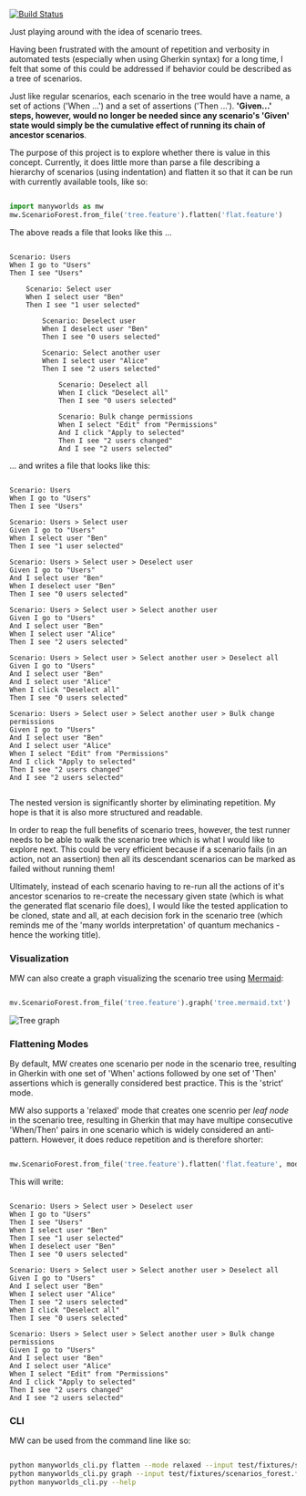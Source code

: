 [![Build Status](https://travis-ci.com/ingoweiss/manyworlds.svg?branch=master)](https://travis-ci.com/ingoweiss/manyworlds)

Just playing around with the idea of scenario trees.

Having been frustrated with the amount of repetition and verbosity in automated tests (especially when using Gherkin syntax) for a long time, I felt that some of this could be addressed if behavior could be described as a tree of scenarios.

Just like regular scenarios, each scenario in the tree would have a name, a set of actions ('When ...') and a set of assertions ('Then ...'). **'Given...' steps, however, would no longer be needed since any scenario's 'Given' state would simply be the cumulative effect of running its chain of ancestor scenarios**.

The purpose of this project is to explore whether there is value in this concept. Currently, it does little more than parse a file describing a hierarchy of scenarios (using indentation) and flatten it so that it can be run with currently available tools, like so:

```python

import manyworlds as mw
mw.ScenarioForest.from_file('tree.feature').flatten('flat.feature')

```

The above reads a file that looks like this ...

```Cucumber

Scenario: Users
When I go to "Users"
Then I see "Users"

    Scenario: Select user
    When I select user "Ben"
    Then I see "1 user selected"

        Scenario: Deselect user
        When I deselect user "Ben"
        Then I see "0 users selected"
    
        Scenario: Select another user
        When I select user "Alice"
        Then I see "2 users selected"
    
            Scenario: Deselect all
            When I click "Deselect all"
            Then I see "0 users selected"
        
            Scenario: Bulk change permissions
            When I select "Edit" from "Permissions"
            And I click "Apply to selected"
            Then I see "2 users changed"
            And I see "2 users selected"
```

... and writes a file that looks like this:

```Cucumber

Scenario: Users
When I go to "Users"
Then I see "Users"

Scenario: Users > Select user
Given I go to "Users"
When I select user "Ben"
Then I see "1 user selected"

Scenario: Users > Select user > Deselect user
Given I go to "Users"
And I select user "Ben"
When I deselect user "Ben"
Then I see "0 users selected"

Scenario: Users > Select user > Select another user
Given I go to "Users"
And I select user "Ben"
When I select user "Alice"
Then I see "2 users selected"

Scenario: Users > Select user > Select another user > Deselect all
Given I go to "Users"
And I select user "Ben"
And I select user "Alice"
When I click "Deselect all"
Then I see "0 users selected"

Scenario: Users > Select user > Select another user > Bulk change permissions
Given I go to "Users"
And I select user "Ben"
And I select user "Alice"
When I select "Edit" from "Permissions"
And I click "Apply to selected"
Then I see "2 users changed"
And I see "2 users selected"
    
```

The nested version is significantly shorter by eliminating repetition. My hope is that it is also more structured and readable. 

In order to reap the full benefits of scenario trees, however, the test runner needs to be able to walk the scenario tree which is what I would like to explore next. This could be very efficient because if a scenario fails (in an action, not an assertion) then all its descendant scenarios can be marked as failed without running them!

Ultimately, instead of each scenario having to re-run all the actions of it's ancestor scenarios to re-create the necessary given state (which is what the generated flat scenario file does), I would like the tested application to be cloned, state and all, at each decision fork in the scenario tree (which reminds me of the 'many worlds interpretation' of quantum mechanics - hence the working title).

### Visualization

MW can also create a graph visualizing the scenario tree using [Mermaid](https://mermaid-js.github.io/mermaid/#/):

```python

mv.ScenarioForest.from_file('tree.feature').graph('tree.mermaid.txt')

```
 
  ![Tree graph](https://mermaid.ink/img/eyJjb2RlIjoiZ3JhcGggVERcbjAoVXNlcnMpXG4wIC0tPiAzKFNlbGVjdCB1c2VyKVxuMyAtLT4gNihEZXNlbGVjdCB1c2VyKVxuMyAtLT4gOShTZWxlY3QgYW5vdGhlciB1c2VyKVxuOSAtLT4gMTIoRGVzZWxlY3QgYWxsKVxuOSAtLT4gMTUoQnVsayBjaGFuZ2UgcGVybWlzc2lvbnMpXG5cdCIsIm1lcm1haWQiOnsidGhlbWUiOiJkZWZhdWx0In0sInVwZGF0ZUVkaXRvciI6ZmFsc2V9 "Title")

### Flattening Modes

By default, MW creates one scenario per node in the scenario tree, resulting in Gherkin with one set of 'When' actions followed by one set of 'Then' assertions which is generally considered best practice. This is the 'strict' mode.

MW also supports a 'relaxed' mode that creates one scenrio per _leaf node_ in the scenario tree, resulting in Gherkin that may have multipe consecutive 'When/Then' pairs in one scenario which is widely considered an anti-pattern. However, it does reduce repetition and is therefore shorter:

```python

mw.ScenarioForest.from_file('tree.feature').flatten('flat.feature', mode='relaxed')

```

This will write:

```Cucumber

Scenario: Users > Select user > Deselect user
When I go to "Users"
Then I see "Users"
When I select user "Ben"
Then I see "1 user selected"
When I deselect user "Ben"
Then I see "0 users selected"

Scenario: Users > Select user > Select another user > Deselect all
Given I go to "Users"
And I select user "Ben"
When I select user "Alice"
Then I see "2 users selected"
When I click "Deselect all"
Then I see "0 users selected"

Scenario: Users > Select user > Select another user > Bulk change permissions
Given I go to "Users"
And I select user "Ben"
And I select user "Alice"
When I select "Edit" from "Permissions"
And I click "Apply to selected"
Then I see "2 users changed"
And I see "2 users selected"

```

### CLI

MW can be used from the command line like so:

```bash

python manyworlds_cli.py flatten --mode relaxed --input test/fixtures/scenarios_forest.feature --output test/out/scenarios_flat_relaxed.feature
python manyworlds_cli.py graph --input test/fixtures/scenarios_forest.feature --output test/out/scenarios.mermaid.txt
python manyworlds_cli.py --help

```

